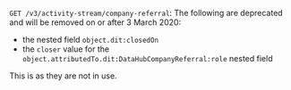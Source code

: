 `GET /v3/activity-stream/company-referral`: The following are deprecated and will be removed on or after 3 March 2020:

- the nested field `object.dit:closedOn`
- the `closer` value for the `object.attributedTo.dit:DataHubCompanyReferral:role` nested field

This is as they are not in use.
